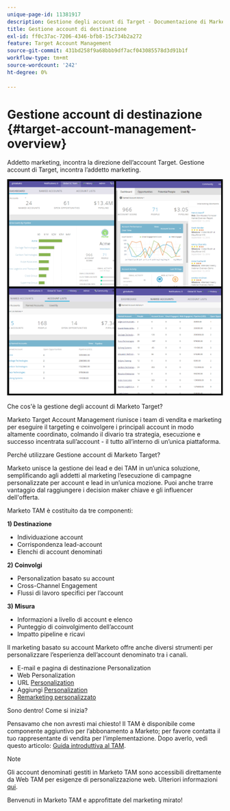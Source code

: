 ```yaml
---
unique-page-id: 11381917
description: Gestione degli account di Target - Documentazione di Marketo - Documentazione del prodotto
title: Gestione account di destinazione
exl-id: ff0c37ac-7206-4346-bfb8-15c734b2a272
feature: Target Account Management
source-git-commit: 431bd258f9a68bbb9df7acf043085578d3d91b1f
workflow-type: tm+mt
source-wordcount: '242'
ht-degree: 0%

---
```


# Gestione account di destinazione {#target-account-management-overview}

Addetto marketing, incontra la direzione dell’account Target. Gestione account di Target, incontra l’addetto marketing.

![](assets/photo-collage.png)

Che cos&#39;è la gestione degli account di Marketo Target?

Marketo Target Account Management riunisce i team di vendita e marketing per eseguire il targeting e coinvolgere i principali account in modo altamente coordinato, colmando il divario tra strategia, esecuzione e successo incentrata sull’account - il tutto all’interno di un’unica piattaforma.

Perché utilizzare Gestione account di Marketo Target?

Marketo unisce la gestione dei lead e dei TAM in un’unica soluzione, semplificando agli addetti al marketing l’esecuzione di campagne personalizzate per account e lead in un’unica mozione. Puoi anche trarre vantaggio dal raggiungere i decision maker chiave e gli influencer dell&#39;offerta.

Marketo TAM è costituito da tre componenti:

**1) Destinazione**

* Individuazione account
* Corrispondenza lead-account
* Elenchi di account denominati

**2) Coinvolgi**

* Personalization basato su account
* Cross-Channel Engagement
* Flussi di lavoro specifici per l’account

**3) Misura**

* Informazioni a livello di account e elenco
* Punteggio di coinvolgimento dell’account
* Impatto pipeline e ricavi

Il marketing basato su account Marketo offre anche diversi strumenti per personalizzare l’esperienza dell’account denominato tra i canali.

* E-mail e pagina di destinazione Personalization
* Web Personalization
* URL [Personalization](/help/marketo/product-docs/demand-generation/landing-pages/personalizing-landing-pages/enable-personalized-urls-for-your-account.md)
* Aggiungi [Personalization](/help/marketo/product-docs/demand-generation/facebook/create-a-custom-audience-in-facebook.md)
* [Remarketing personalizzato](/help/marketo/product-docs/web-personalization/website-retargeting/retargeting-with-web-personalization-data.md)

Sono dentro! Come si inizia?

Pensavamo che non avresti mai chiesto! Il TAM è disponibile come componente aggiuntivo per l’abbonamento a Marketo; per favore contatta il tuo rappresentante di vendita per l’implementazione. Dopo averlo, vedi questo articolo: [Guida introduttiva al TAM](/help/marketo/product-docs/target-account-management/setup-tam/getting-started-with-tam.md).

>[!NOTE]
>
>Gli account denominati gestiti in Marketo TAM sono accessibili direttamente da Web TAM per esigenze di personalizzazione web. Ulteriori informazioni [qui](/help/marketo/product-docs/web-personalization/account-based-web-marketing/account-based-web-marketing-with-tam.md).

Benvenuti in Marketo TAM e approfittate del marketing mirato!
